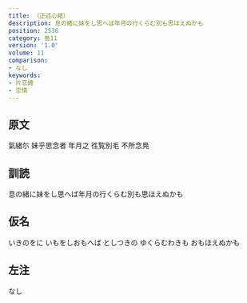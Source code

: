 ```yaml
---
title: （正述心緒）
description: 息の緒に妹をし思へば年月の行くらむ別も思ほえぬかも
position: 2536
category: 巻11
version: '1.0'
volume: 11
comparison:
- なし
keywords:
- 片恋媿
- 恋情
---
```


## 原文

氣緒尓 妹乎思念者 年月之 徃覧別毛 不所念鳧

## 訓読

息の緒に妹をし思へば年月の行くらむ別も思ほえぬかも

## 仮名

いきのをに いもをしおもへば としつきの ゆくらむわきも おもほえぬかも

## 左注

なし
